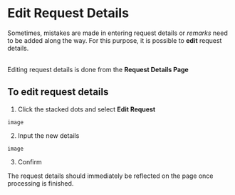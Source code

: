 # Edit Request Details

Sometimes, mistakes are made in entering request details or _remarks_ need to be added along the way. For this purpose, it is possible to **edit** request details.
<br/><br/>

Editing request details is done from the **Request Details Page**

## To edit request details

1. Click the stacked dots and select **Edit Request**

`image`

2. Input the new details

`image`

3. Confirm

The request details should immediately be reflected on the page once processing is finished.
